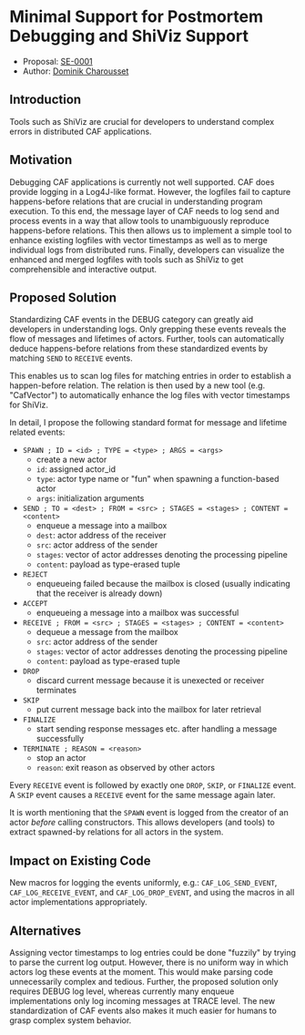 # Minimal Support for Postmortem Debugging and ShiViz Support

* Proposal: [SE-0001](0001-minimal-debugging-and-shiviz-support.md)
* Author: [Dominik Charousset](https://github.com/neverlord)

## Introduction

Tools such as ShiViz are crucial for developers to understand complex errors in
distributed CAF applications.

## Motivation

Debugging CAF applications is currently not well supported. CAF does provide
logging in a Log4J-like format. However, the logfiles fail to capture
happens-before relations that are crucial in understanding program execution.
To this end, the message layer of CAF needs to log send and process events in a
way that allow tools to unambiguously reproduce happens-before relations. This
then allows us to implement a simple tool to enhance existing logfiles with
vector timestamps as well as to merge individual logs from distributed runs.
Finally, developers can visualize the enhanced and merged logfiles with tools
such as ShiViz to get comprehensible and interactive output.

## Proposed Solution

Standardizing CAF events in the DEBUG category can greatly aid developers in
understanding logs. Only grepping these events reveals the flow of messages and
lifetimes of actors. Further, tools can automatically deduce happens-before
relations from these standardized events by matching `SEND` to `RECEIVE`
events.

This enables us to scan log files for matching entries in order to establish a
happen-before relation. The relation is then used by a new tool (e.g.
"CafVector") to automatically enhance the log files with vector timestamps for
ShiViz.

In detail, I propose the following standard format for message and lifetime
related events:

- `SPAWN ; ID = <id> ; TYPE = <type> ; ARGS = <args>`
  + create a new actor
  + `id`: assigned actor_id
  + `type`: actor type name or "fun" when spawning a function-based actor
  + `args`: initialization arguments
- `SEND ; TO = <dest> ; FROM = <src> ; STAGES = <stages> ; CONTENT = <content>`
  + enqueue a message into a mailbox
  + `dest`: actor address of the receiver
  + `src`: actor address of the sender 
  + `stages`: vector of actor addresses denoting the processing pipeline
  + `content`: payload as type-erased tuple
- `REJECT`
  + enqueueing failed because the mailbox is closed (usually indicating that
    the receiver is already down)
- `ACCEPT`
  + enqueueing a message into a mailbox was successful
- `RECEIVE ; FROM = <src> ; STAGES = <stages> ; CONTENT = <content>`
  + dequeue a message from the mailbox
  + `src`: actor address of the sender
  + `stages`: vector of actor addresses denoting the processing pipeline
  + `content`: payload as type-erased tuple
- `DROP`
  + discard current message because it is unexected or receiver terminates
- `SKIP`
  + put current message back into the mailbox for later retrieval
- `FINALIZE`
  + start sending response messages etc. after handling a message successfully
- `TERMINATE ; REASON = <reason>`
  + stop an actor
  + `reason`: exit reason as observed by other actors

Every `RECEIVE` event is followed by exactly one `DROP`, `SKIP`, or `FINALIZE`
event. A `SKIP` event causes a `RECEIVE` event for the same message again
later.

It is worth mentioning that the `SPAWN` event is logged from the creator of an
actor *before* calling constructors. This allows developers (and tools) to
extract spawned-by relations for all actors in the system.

## Impact on Existing Code

New macros for logging the events uniformly, e.g.: `CAF_LOG_SEND_EVENT`,
`CAF_LOG_RECEIVE_EVENT`, and `CAF_LOG_DROP_EVENT`, and using the macros in all
actor implementations appropriately.

## Alternatives

Assigning vector timestamps to log entries could be done "fuzzily" by trying to
parse the current log output. However, there is no uniform way in which actors
log these events at the moment. This would make parsing code unnecessarily
complex and tedious. Further, the proposed solution only requires DEBUG log
level, whereas currently many enqueue implementations only log incoming
messages at TRACE level. The new standardization of CAF events also makes it
much easier for humans to grasp complex system behavior.

